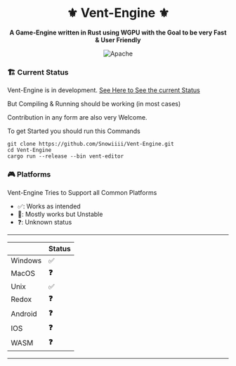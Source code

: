 <div align="center">

# ⚜️ Vent-Engine ⚜️

**A Game-Engine written in Rust using WGPU with the Goal to be very Fast & User Friendly**

![Apache](https://img.shields.io/badge/license-Apache_2.0-blue.svg)
</div>

### 🏗 Current Status

Vent-Engine is in
development. [See Here to See the current Status](https://github.com/Snowiiii/Vent-Engine/projects?query=is%3Aopen)

But Compiling & Running should be working (in most cases)

Contribution in any form are also very Welcome.

To get Started you should run this Commands

```shell
git clone https://github.com/Snowiiii/Vent-Engine.git
cd Vent-Engine
cargo run --release --bin vent-editor
```

### 🎮 Platforms

Vent-Engine Tries to Support all Common Platforms

- ✅: Works as intended
- 😬: Mostly works but Unstable
- ❓: Unknown status

---

|         | Status |
|---------|--------|
| Windows | ✅️     |
| MacOS   | **❓**  |
| Unix    | ✅️     |
| Redox   | **❓**  |
| Android | **❓**  |
| IOS     | **❓**  |
| WASM    | **❓**  |

---


